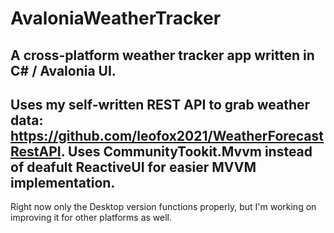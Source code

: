 # AvaloniaWeatherTracker
A cross-platform weather tracker app written in C# / Avalonia UI.
---
Uses my self-written REST API to grab weather data: https://github.com/leofox2021/WeatherForecastRestAPI.
Uses CommunityTookit.Mvvm instead of deafult ReactiveUI for easier MVVM implementation.
---
Right now only the Desktop version functions properly, but I'm working on improving it for other platforms as well.
